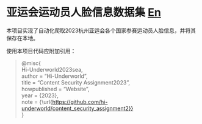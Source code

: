 # 亚运会运动员人脸信息数据集 [En](./README-en.md)

本项目实现了自动化爬取2023杭州亚运会各个国家参赛运动员人脸信息，并将其保存在本地。

使用本项目代码应附加引用：
> @misc{<br />
Hi-Underworld2023sea,<br />
author = “Hi-Underworld”,<br />
title = “Content Security Assignment2023”,<br />
howpublished = “Website”,<br />
year = {2023},<br />
note = {\url{https://github.com/hi-underworld/content_security_assignment2}}<br />
}
